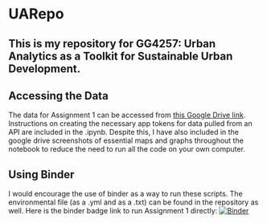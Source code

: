 # UARepo
## This is my repository for GG4257: Urban Analytics as a Toolkit for Sustainable Urban Development. 

## Accessing the Data 
The data for Assignment 1 can be accessed from [this Google Drive link](https://drive.google.com/drive/folders/13wSOHnQqmqMQAJ4uYTk5HldfkwJNOs0b?usp=drive_link).
Instructions on creating the necessary app tokens for data pulled from an API are included in the .ipynb. Despite this, I have also included in the google drive screenshots of essential maps and graphs throughout the notebook to reduce the need to run all the code on your own computer. 

## Using Binder
I would encourage the use of binder as a way to run these scripts. The environmental file (as a .yml and as a .txt) can be found in the repository as well. Here is the binder badge link to run Assignment 1 directly: [![Binder](https://mybinder.org/badge_logo.svg)](https://mybinder.org/v2/gh/issyollie/UARepo/HEAD?labpath=Assignment+1%2FUA_Assignment_1.ipynb)

